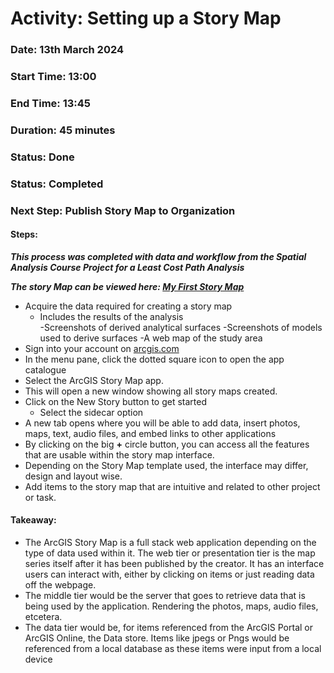 # Activity: Setting up a Story Map

### Date: 13th March 2024 

### Start Time: 13:00  

### End Time: 13:45  

### Duration: 45 minutes  

### Status: Done  

### Status: Completed  

### Next Step: Publish Story Map to Organization 

 

#### Steps: 

**_This process was completed with data and workflow from the Spatial Analysis Course Project for a Least Cost Path Analysis_**

**_The story Map can be viewed here: [My First Story Map](https://storymaps.arcgis.com/stories/ad67593034e84dbea4fce38540f44088)_**

- Acquire the data required for creating a story map 
  - Includes the results of the analysis  
  -Screenshots of derived analytical surfaces 
  -Screenshots of models used to derive surfaces 
  -A web map of the study area 
- Sign into your account on [arcgis.com](https://www.arcgis.com) 
- In the menu pane, click the dotted square icon to open the app catalogue 
- Select the ArcGIS Story Map app. 
- This will open a new window showing all story maps created. 
- Click on the New Story button to get started 
  - Select the sidecar option 
- A new tab opens where you will be able to add data, insert photos, maps, text, audio files, and embed links to other applications 
- By clicking on the big **+** circle button, you can access all the features that are usable within the story map interface. 
- Depending on the Story Map template used, the interface may differ, design and layout wise.
- Add items to the story map that are intuitive and related to other project or task. 

#### Takeaway: 

+ The ArcGIS Story Map is a full stack web application depending on the type of data used within it. The web tier or presentation tier is the map series itself after it has been published by the creator. It has an interface users can interact with, either by clicking on items or just reading data off the webpage.  
+ The middle tier would be the server that goes to retrieve data that is being used by the application. Rendering the photos, maps, audio files, etcetera.  
+ The data tier would be, for items referenced from the ArcGIS Portal or ArcGIS Online, the Data store. Items like jpegs or Pngs would be referenced from a local database as these items were input from a local device 

 
